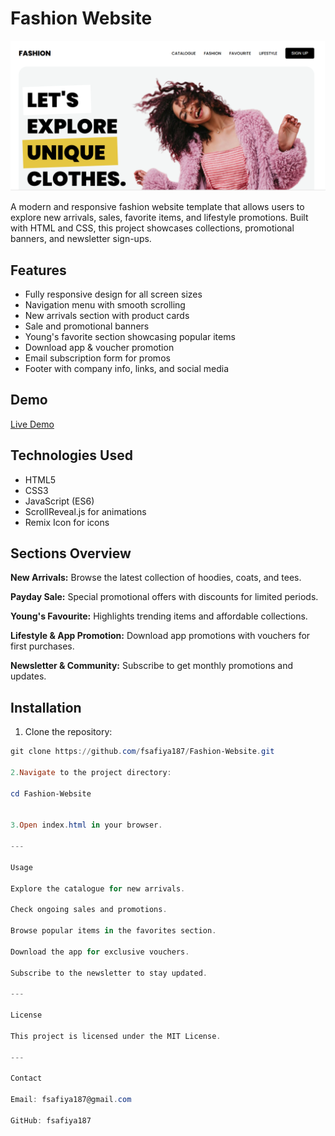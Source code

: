 # Fashion Website

<img src="thumbnail.png" alt="Fashion Website">

A modern and responsive fashion website template that allows users to explore new arrivals, sales, favorite items, and lifestyle promotions. Built with HTML and CSS, this project showcases collections, promotional banners, and newsletter sign-ups.

## Features

- Fully responsive design for all screen sizes
- Navigation menu with smooth scrolling
- New arrivals section with product cards
- Sale and promotional banners
- Young's favorite section showcasing popular items
- Download app & voucher promotion
- Email subscription form for promos
- Footer with company info, links, and social media

## Demo

[Live Demo](#)

## Technologies Used

- HTML5
- CSS3
- JavaScript (ES6)
- ScrollReveal.js for animations
- Remix Icon for icons

## Sections Overview

**New Arrivals:** Browse the latest collection of hoodies, coats, and tees.  

**Payday Sale:** Special promotional offers with discounts for limited periods.  

**Young's Favourite:** Highlights trending items and affordable collections.  

**Lifestyle & App Promotion:** Download app promotions with vouchers for first purchases.  

**Newsletter & Community:** Subscribe to get monthly promotions and updates.  

## Installation

1. Clone the repository:

```powershell
git clone https://github.com/fsafiya187/Fashion-Website.git

2.Navigate to the project directory:

cd Fashion-Website


3.Open index.html in your browser.

---

Usage

Explore the catalogue for new arrivals.

Check ongoing sales and promotions.

Browse popular items in the favorites section.

Download the app for exclusive vouchers.

Subscribe to the newsletter to stay updated.

---

License

This project is licensed under the MIT License.

---

Contact

Email: fsafiya187@gmail.com

GitHub: fsafiya187